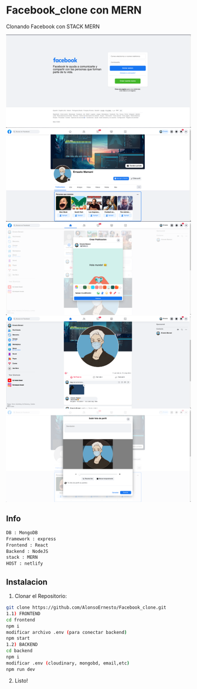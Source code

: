 # Facebook_clone con MERN

Clonando Facebook con STACK MERN 

  ![drawing](https://raw.githubusercontent.com/AlonsoErnesto/Facebook_clone/main/DOCFILES%20IMG/3.png)
  ![drawing](https://raw.githubusercontent.com/AlonsoErnesto/Facebook_clone/main/DOCFILES%20IMG/6.png)
  ![drawing](https://raw.githubusercontent.com/AlonsoErnesto/Facebook_clone/main/DOCFILES%20IMG/4.png)
  ![drawing](https://raw.githubusercontent.com/AlonsoErnesto/Facebook_clone/main/DOCFILES%20IMG/5.png)
  ![drawing](https://raw.githubusercontent.com/AlonsoErnesto/Facebook_clone/main/DOCFILES%20IMG/2.png)


  ## Info
```bash
DB : MongoDB
Framework : express
Frontend : React
Backend : NodeJS
stack : MERN
HOST : netlify 
``` 
## Instalacion

1) Clonar el Repositorio:
  
  ``` bash
  git clone https://github.com/AlonsoErnesto/Facebook_clone.git
  1.1) FRONTEND
  cd frontend 
  npm i
  modificar archivo .env (para conectar backend)
  npm start
  1.2) BACKEND
  cd backend 
  npm i
  modificar .env (cloudinary, mongobd, email,etc)
  npm run dev
  
  ```
  
2) Listo!



